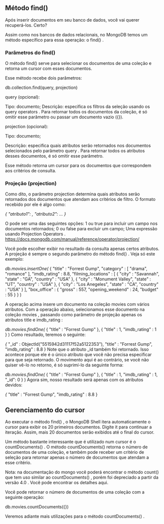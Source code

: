 ## Método find()
Após inserir documentos em seu banco de dados, você vai querer recuperá-los. Certo?

Assim como nos bancos de dados relacionais, no MongoDB temos um método específico para essa operação: o find() .

### Parâmetros do find()

O método find() serve para selecionar os documentos de uma coleção e retorna um cursor com esses documentos.

Esse método recebe dois parâmetros:

db.collection.find(query, projection)

query (opcional):

Tipo: documento;
Descrição: especifica os filtros da seleção usando os query operators . Para retornar todos os documentos da coleção, é só omitir esse parâmetro ou passar um documento vazio ({}).

projection (opcional):

Tipo: documento;

Descrição: especifica quais atributos serão retornados nos documentos selecionados pelo parâmetro query . Para retornar todos os atributos desses documentos, é só omitir esse parâmetro.

Esse método retorna um cursor para os documentos que correspondem aos critérios de consulta.

### Projeção (projection)

Como dito, o parâmetro projection determina quais atributos serão retornados dos documentos que atendam aos critérios de filtro. O formato recebido por ele é algo como:

*{ "atributo1": <valor>, "atributo2": <valor> ... }*

O <valor> pode ser uma das seguintes opções:
1 ou true para incluir um campo nos documentos retornados;
0 ou false para excluir um campo;
Uma expressão usando Projection Operators . https://docs.mongodb.com/manual/reference/operator/projection/

Você pode escolher exibir no resultado da consulta apenas certos atributos.
A projeção é sempre o segundo parâmetro do método find() .
Veja só este exemplo:

*db.movies.insertOne(*
    {
        "title" : "Forrest Gump",
        "category" : [ "drama", "romance" ],
        "imdb_rating" : 8.8,
        "filming_locations" : [
            { "city" : "Savannah", "state" : "GA", "country" : "USA" },
            { "city" : "Monument Valley", "state" : "UT", "country" : "USA" },
            { "city" : "Los Anegeles", "state" : "CA", "country" : "USA" }
        ],
        "box_office" : {
            "gross" : 557, "opening_weekend" : 24, "budget" : 55
        }
    }
)

A operação acima insere um documento na coleção movies com vários atributos. Com a operação abaixo, selecionamos esse documento na coleção movies , passando como parâmetro de projeção apenas os atributos title e imdb_rating :

*db.movies.findOne(*
    { "title" : "Forrest Gump" },
    { "title" : 1, "imdb_rating" : 1 }
)
Como resultado, teremos o seguinte:

*{*
    "_id" : ObjectId("5515942d31117f52a5122353"),
    "title" : "Forrest Gump",
    "imdb_rating" : 8.8
}
Note que o atributo _id também foi retornado. Isso acontece porque ele é o único atributo que você não precisa especificar para que seja retornado. O movimento aqui é ao contrário, se você não quiser vê-lo no retorno, é só suprimí-lo da seguinte forma:

*db.movies.findOne(*
    { "title" : "Forrest Gump" },
    { "title" : 1, "imdb_rating" : 1, "_id": 0 }
)
Agora sim, nosso resultado será apenas com os atributos devidos:

*{*
    "title" : "Forrest Gump",
    "imdb_rating" : 8.8
}

## Gerenciamento do cursor

Ao executar o método find() , o MongoDB Shell itera automaticamente o cursor para exibir os 20 primeiros documentos. Digite it para continuar a iteração. Assim, mais 20 documentos serão exibidos até o final do cursor.

Um método bastante interessante que é utilizado num cursor é o countDocuments() . O método countDocuments() retorna o número de documentos de uma coleção, e também pode receber um critério de seleção para retornar apenas o número de documentos que atendam a esse critério.

Nota: na documentação do mongo você poderá encontrar o método count() que tem uso similar ao countDocuments() , porém foi depreciado a partir da versão 4.0 . Você pode encontrar os detalhes aqui.

Você pode retornar o número de documentos de uma coleção com a seguinte operação:

db.movies.countDocuments({})

Veremos adiante mais utilizações para o método countDocuments() .
